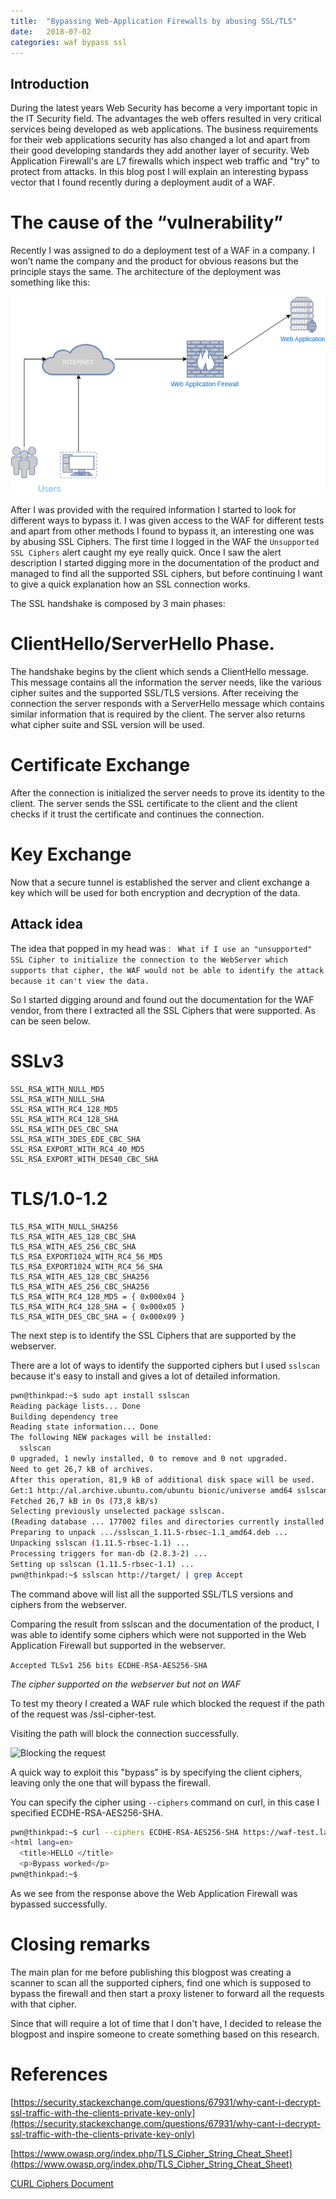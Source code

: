 ```yaml
---
title:  "Bypassing Web-Application Firewalls by abusing SSL/TLS"
date:   2018-07-02
categories: waf bypass ssl
---
```


## Introduction


During the latest years Web Security has become a very important topic in the IT Security field.
The advantages the web offers resulted in very critical services being developed as web applications. The business requirements for their web applications security has also changed a lot and apart from their good developing standards they add another layer of security.
Web Application Firewall's are L7 firewalls which inspect web traffic and "try" to protect from attacks.
In this blog post I will explain an interesting bypass vector that I found recently during a deployment audit of a WAF.


# The cause of the “vulnerability”
 
Recently I was assigned to do a deployment test of a WAF in a company. I won’t name the company and the product for obvious reasons but the principle stays the same. The architecture of the deployment was something like this:

![WAF General Architecture](/images/waf-general-arch.png)



After I was provided with the required information I started to look for different ways to bypass it. I was given access to the WAF for different tests and apart from other methods I found to bypass it, an interesting one was by abusing SSL Ciphers. The first time I logged in the WAF the ```Unsupported SSL Ciphers``` alert caught my eye really quick. Once I saw the alert description I started digging more in the documentation of the product and managed to find all the supported SSL ciphers, but before continuing I want to give a quick explanation how an SSL connection works.


The SSL handshake is composed by 3 main phases: 


# ClientHello/ServerHello Phase. 

The handshake begins by the client which sends a ClientHello message. This message contains all the information the server needs, like the various cipher suites and the supported SSL/TLS versions. After receiving the connection the server responds with a ServerHello message which contains similar information that is required by the client. The server also returns what cipher suite and SSL version will be used.

# Certificate Exchange

After the connection is initialized the server needs to prove its identity to the client. The server sends the SSL certificate to the client and the client checks if it trust the certificate and continues the connection.


# Key Exchange
Now that a secure tunnel is established the server and client exchange a key which will be used for both encryption and decryption of the data.


## Attack idea

The idea that popped in my head was : 
``` What if I use an "unsupported" SSL Cipher to initialize the connection to the WebServer which supports that cipher, the WAF would not be able to identify the attack because it can't view the data.```


So I started digging around and found out the documentation for the WAF vendor, from there I extracted all the SSL Ciphers that were supported.
As can be seen below.

# SSLv3
```
SSL_RSA_WITH_NULL_MD5
SSL_RSA_WITH_NULL_SHA
SSL_RSA_WITH_RC4_128_MD5
SSL_RSA_WITH_RC4_128_SHA
SSL_RSA_WITH_DES_CBC_SHA
SSL_RSA_WITH_3DES_EDE_CBC_SHA
SSL_RSA_EXPORT_WITH_RC4_40_MD5
SSL_RSA_EXPORT_WITH_DES40_CBC_SHA
```

# TLS/1.0-1.2
```
TLS_RSA_WITH_NULL_SHA256
TLS_RSA_WITH_AES_128_CBC_SHA
TLS_RSA_WITH_AES_256_CBC_SHA
TLS_RSA_EXPORT1024_WITH_RC4_56_MD5
TLS_RSA_EXPORT1024_WITH_RC4_56_SHA
TLS_RSA_WITH_AES_128_CBC_SHA256
TLS_RSA_WITH_AES_256_CBC_SHA256
TLS_RSA_WITH_RC4_128_MD5 = { 0x000x04 }
TLS_RSA_WITH_RC4_128_SHA = { 0x000x05 }
TLS_RSA_WITH_DES_CBC_SHA = { 0x000x09 }
```

The next step is to identify the SSL Ciphers that are supported by the webserver. 

There are a lot of ways to identify the supported ciphers but I used ```sslscan``` because it's easy to install and gives a lot of detailed information.

```bash
pwn@thinkpad:~$ sudo apt install sslscan 
Reading package lists... Done
Building dependency tree       
Reading state information... Done
The following NEW packages will be installed:
  sslscan
0 upgraded, 1 newly installed, 0 to remove and 0 not upgraded.
Need to get 26,7 kB of archives.
After this operation, 81,9 kB of additional disk space will be used.
Get:1 http://al.archive.ubuntu.com/ubuntu bionic/universe amd64 sslscan amd64 1.11.5-rbsec-1.1 [26,7 kB]
Fetched 26,7 kB in 0s (73,8 kB/s)  
Selecting previously unselected package sslscan.
(Reading database ... 177002 files and directories currently installed.)
Preparing to unpack .../sslscan_1.11.5-rbsec-1.1_amd64.deb ...
Unpacking sslscan (1.11.5-rbsec-1.1) ...
Processing triggers for man-db (2.8.3-2) ...
Setting up sslscan (1.11.5-rbsec-1.1) ...
pwn@thinkpad:~$ sslscan http://target/ | grep Accept

```
The command above will list all the supported SSL/TLS versions and ciphers from the webserver. 

Comparing the result from sslscan and the documentation of the product, I was able to identify some ciphers which were not supported in the Web Application Firewall but supported in the webserver. 

```Accepted TLSv1 256 bits ECDHE-RSA-AES256-SHA```


*The cipher supported on the webserver but not on WAF*


To test my theory I created a WAF rule which blocked the request if the path of the request was /ssl-cipher-test.

Visiting the path will block the connection successfully.

![Blocking the request](/images/Blocked-request.png)



A quick way to exploit this "bypass" is by specifying the client ciphers, leaving only the one that will bypass the firewall.

You can specify the cipher using ```--ciphers``` command on curl, in this case I specified ECDHE-RSA-AES256-SHA.


```bash
pwn@thinkpad:~$ curl --ciphers ECDHE-RSA-AES256-SHA https://waf-test.lab.local/ssl-cipher-test
<html lang=en>
  <title>HELLO </title>
  <p>Bypass worked</p>
pwn@thinkpad:~$ 

```

As we see from the response above the Web Application Firewall was bypassed successfully.


# Closing remarks

The main plan for me before publishing this blogpost was creating a scanner to scan all the supported ciphers, find one which is supposed to bypass the firewall and then start a proxy listener to forward all the requests with that cipher.

Since that will require a lot of time that I don't have, I decided to release the blogpost and inspire someone to create something based on this research.



# References
[https://security.stackexchange.com/questions/67931/why-cant-i-decrypt-ssl-traffic-with-the-clients-private-key-only](https://security.stackexchange.com/questions/67931/why-cant-i-decrypt-ssl-traffic-with-the-clients-private-key-only)

[https://www.owasp.org/index.php/TLS_Cipher_String_Cheat_Sheet](https://www.owasp.org/index.php/TLS_Cipher_String_Cheat_Sheet)


[CURL Ciphers Document](https://github.com/curl/curl/blob/13ef623a81736e95da1cc1d13a02dd78e228adee/docs/CIPHERS.md)